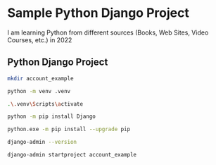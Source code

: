 # Sample Python Django Project

I am learning Python from different sources (Books, Web Sites, Video Courses, etc.) in 2022

## Python Django Project

```bash
mkdir account_example

python -m venv .venv

.\.venv\Scripts\activate

python -m pip install Django

python.exe -m pip install --upgrade pip

django-admin --version

django-admin startproject account_example
```
